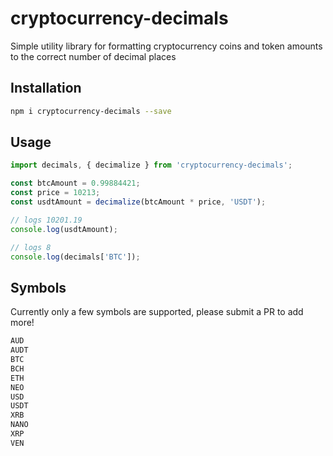 # cryptocurrency-decimals

Simple utility library for formatting cryptocurrency coins and token amounts to the correct number of decimal places

## Installation

```bash
npm i cryptocurrency-decimals --save
```

## Usage

```javascript
import decimals, { decimalize } from 'cryptocurrency-decimals';

const btcAmount = 0.99884421;
const price = 10213;
const usdtAmount = decimalize(btcAmount * price, 'USDT');

// logs 10201.19
console.log(usdtAmount);

// logs 8
console.log(decimals['BTC']);
```

## Symbols

Currently only a few symbols are supported, please submit a PR to add more!

```bash
AUD
AUDT
BTC
BCH
ETH
NEO
USD
USDT
XRB
NANO
XRP
VEN
```
